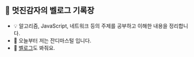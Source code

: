 ## 🥔 멋진감자의 벨로그 기록장

- 💡 알고리즘, JavaScript, 네트워크 등의 주제를 공부하고 이해한 내용을 정리합니다.
- 🥬 오늘부터 저는 잔디마스털 입니다.
- 🥦 [벨로그](https://velog.io/@coolgamja_/posts)도 봐줘요.
